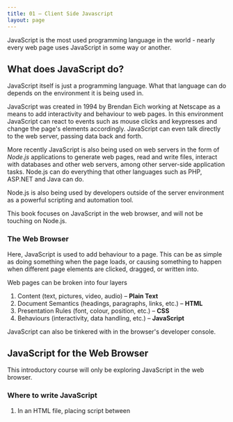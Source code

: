 ```yaml
---
title: 01 – Client Side Javascript
layout: page
---
```

JavaScript is the most used programming language in the world - nearly every web page uses JavaScript in some way or another.

## What does JavaScript do?

JavaScript itself is just a programming language. What that language can do depends on the environment it is being used in.

JavaScript was created in 1994 by Brendan Eich working at Netscape as a means to add interactivity and behaviour to web pages. In this environment JavaScript can react to events such as mouse clicks and keypresses and change the page's elements accordingly. JavaScript can even talk directly to the web server, passing data back and forth.

More recently JavaScript is also being used on web servers in the form of *Node.js* applications to generate web pages, read and write files, interact with databases and other web servers, among other server-side application tasks. Node.js can do everything that other languages such as PHP, ASP.NET and Java can do.

Node.js is also being used by developers outside of the server environment as a powerful scripting and automation tool.

This book focuses on JavaScript in the web browser, and will not be touching on Node.js.

### The Web Browser

Here, JavaScript is used to add behaviour to a page. This can be as simple as doing something when the page loads, or causing something to happen when different page elements are clicked, dragged, or written into.

Web pages can be broken into four layers

1. Content (text, pictures, video, audio) – **Plain Text**
2. Document Semantics (headings, paragraphs, links, etc.) – **HTML**
3. Presentation Rules (font, colour, position, etc.) – **CSS**
4. Behaviours (interactivity, data handling, etc.) – **JavaScript**

JavaScript can also be tinkered with in the browser's developer console.

## JavaScript for the Web Browser

This introductory course will only be exploring JavaScript in the web browser.

### Where to write JavaScript

1. In an HTML file, placing script between <script> tags
2. In a separate `.js` file, referenced by HTML files
3. When developing, Javascript can be written directly into the "developer console"

### 1. HTML Files

We can include JavaScript directly inside an .html file with the following code:

```html
<script>
	alert("Hello, world!");
</script>
```

### 2. JavaScript files

We can also keep our JavaScript in external files, and include those files on any pages that need it.

```html
<script src="js/form-validation.js"></script>
```

*Note*: When the `src` attribute is present, any script inside the script element is ignored. You can write comments here if you must, but actual code will be ignored.[1]

[1]:http://www.w3.org/TR/html5/scripting-1.html#inline-documentation-for-external-scripts

*Aside:* In older versions of Internet Explorer, the contents of the linked file would essentially be copied from the file and placed between the `<script>` tags as if it had been there all along. This made working JavaScript in IE harder as the browser would report incorrect line numbers with errors.

**Best Practice**: All script tags should live just above the closing `</body>` tag. This lets the browser focus on downloading CSS, Images and other external resources before trying to download and execute scripts, speeding up the page load time.

**Tired Practice**: Old HTML resources will recommend you put your `<script>` elements in the `<head>` element, however, this can potentially have a negative impact on the page's loading speed.

**Worst Practice**: JavaScript attributes:

* `<a href="javascript:alert('nope');">...</a>`
* `<span onclick="alert('nope');">...</span>`

In the same way in CSS you want to use `class` attributes over `style` attributes and clearly separating your presentation layer from the document, avoid writing JavaScript in attribute form like this. Keep your behaviour layer separate from your document and presentation layers.

**The Extra Mile**: The attributes `async` and `defer` can give better control over how your code will load. Research and discuss why these options have been provided

### 3. Developer Console

The console is a place where you can type JavaScript and see what it does straight away. What you type can even change the web page you have open.

Each web browser has a developer's console built in. Some browser's consoles are more powerful than others.

## Exercise:

* Locate the developer's console in three web browsers:
    * Google Chrome
    * Firefox
    * Internet Explorer or Safari
* Find where you can type the following code into, and run it.
    * `alert("Hello, world!");`
* For your three web browsers, discover and memorise the keyboard shortcuts for toggling the JavaScript Console.
